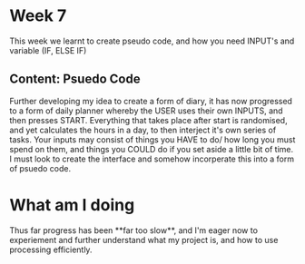 <h1>Week 7</h1> 
This week we learnt to create pseudo code, and how you need INPUT's and variable (IF, ELSE IF) 
<h2>Content: Psuedo Code</h2> 
Further developing my idea to create a form of diary, it has now progressed to a form of daily planner whereby the USER uses their own INPUTS, and then presses START. Everything that takes place after start is randomised, and yet calculates the hours in a day, to then interject it's own series of tasks. Your inputs may consist of things you HAVE to do/ how long you must spend on them, and things you COULD do if you set aside a little bit of time. I must look to create the interface and somehow incorperate this into a form of psuedo code. 
<h1>What am I doing</h1>
Thus far progress has been **far too slow**, and I'm eager now to experiement and further understand what my project is, and how to use processing efficiently. 
